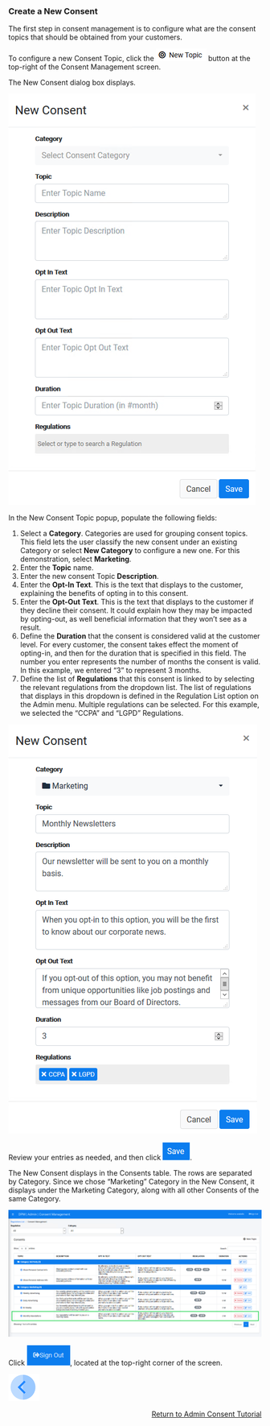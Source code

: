 ### Create a New Consent

The first step in consent management is to configure what are the consent topics that should be obtained from your customers.

To configure a new Consent Topic, click the ![image](../images/08_ICON_Consent_New_Topic.png) button at the top-right of the Consent Management screen. 

The New Consent dialog box displays.

![image](../images/08_01_Consent_New.png)     

In the New Consent Topic popup, populate the following fields:

1. Select a **Category**. Categories are used for grouping consent topics. This field lets the user classify the new consent under an existing Category or select **New Category** to configure a new one. For this demonstration, select **Marketing**. 
2. Enter the **Topic** name.     
3. Enter the new consent Topic **Description**.    
4. Enter the **Opt-In Text**. This is the text that displays to the customer, explaining the benefits of opting in to this consent.     
5. Enter the **Opt-Out Text**. This is the text that displays to the customer if they decline their consent. It could explain how they may be impacted by opting-out, as well beneficial information that they won’t see as a result.      
6. Define the **Duration** that the consent is considered valid at the customer level. For every customer, the consent takes effect the moment of opting-in, and then for the duration that is specified in this field. The number you enter represents the number of months the consent is valid. In this example, we entered “3” to represent 3 months. 
7. Define the list of **Regulations** that this consent is linked to by selecting the relevant regulations from the dropdown list. The list of regulations that displays in this dropdown is defined in the Regulation List option on the Admin menu. Multiple regulations can be selected. For this example, we selected the “CCPA” and “LGPD” Regulations.

![image](../images/08_02_Consent_New.png)    

Review your entries as needed, and then click ![image](../images/ICON_Save.png).

The New Consent displays in the Consents table. The rows are separated by Category. Since we chose “Marketing” Category in the New Consent, it displays under the Marketing Category, along with all other Consents of the same Category.

![image](../images/08_03_Consent_New.png)     

Click ![image](../images/08_ICON_SignOut.png), located at the top-right corner of the screen.



[![Previous](../images/Previous.png)]( 03_02_Admin_Consent_Login.md)[<p align="right"> Return to Admin Consent Tutorial</p>](03_01_Admin_Consent_Tutorial.md)
